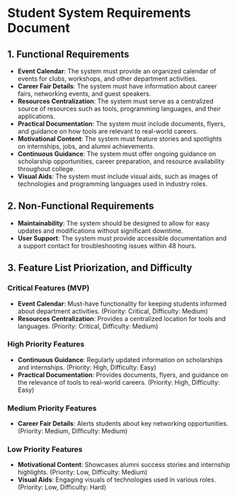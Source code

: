 # Student System Requirements Document 

## 1. Functional Requirements
- **Event Calendar**: The system must provide an organized calendar of events for clubs, workshops, and other department activities.
- **Career Fair Details**: The system must have information about career fairs, networking events, and guest speakers.
- **Resources Centralization**: The system must serve as a centralized source of resources such as tools, programming languages, and their applications.
- **Practical Documentation**: The system must include documents, flyers, and guidance on how tools are relevant to real-world careers.
- **Motivational Content**: The system must feature stories and spotlights on internships, jobs, and alumni achievements.
- **Continuous Guidance**: The system must offer ongoing guidance on scholarship opportunities, career preparation, and resource availability throughout college.
- **Visual Aids**: The system must include visual aids, such as images of technologies and programming languages used in industry roles.

## 2. Non-Functional Requirements 
- **Maintainability**: The system should be designed to allow for easy updates and modifications without significant downtime.
- **User Support**: The system must provide accessible documentation and a support contact for troubleshooting issues within 48 hours.

## 3. Feature List Priorization, and Difficulty
### Critical Features (MVP)
- **Event Calendar**: Must-have functionality for keeping students informed about department activities. (Priority: Critical, Difficulty: Medium)
- **Resources Centralization**: Provides a centralized location for tools and languages. (Priority: Critical, Difficulty: Medium)

### High Priority Features 
- **Continuous Guidance**: Regularly updated information on scholarships and internships. (Priority: High, Difficulty: Easy)
- **Practical Documentation**: Provides documents, flyers, and guidance on the relevance of tools to real-world careers. (Priority: High, Difficulty: Easy)

### Medium Priority Features 
- **Career Fair Details**: Alerts students about key networking opportunities. (Priority: Medium, Difficulty: Medium)

### Low Priority Features
- **Motivational Content**: Showcases alumni success stories and internship highlights. (Priority: Low, Difficulty: Medium)
- **Visual Aids**: Engaging visuals of technologies used in various roles. (Priority: Low, Difficulty: Hard)